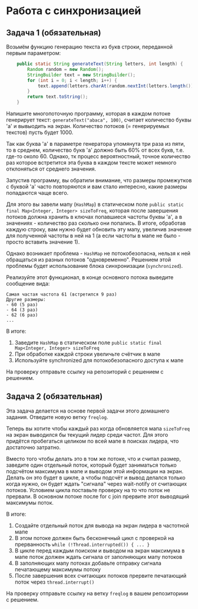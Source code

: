 # Работа с синхронизацией

## Задача 1 (обязательная)
Возьмём функцию генерацию текста из букв строки, переданной первым параметром:
```java
    public static String generateText(String letters, int length) {
        Random random = new Random();
        StringBuilder text = new StringBuilder();
        for (int i = 0; i < length; i++) {
            text.append(letters.charAt(random.nextInt(letters.length())));
        }
        return text.toString();
    }
```

Напишите многопоточную программу, которая в каждом потоке генерирует текст: `generateText("abaca", 100)`, считает количество буквы 'a' и вывыодить на экран. Количество потоков (= генерируемых текстов) пусть будет 1000.

Так как буква 'a' в параметре генератора упомянута три раза из пяти, то в среднем, количество букв 'a' должно быть 60% от всех букв, т.е. где-то около 60. Однако, тк процесс вероятностный, точное количество раз которое встретится эта буква в каждом тексте может немного отклоняться от среднего значения.

Запустив программу, вы обратили внимание, что размеры промежутков с буквой 'a' часто повторяются и вам стало интересно, какие размеры попадаются чаще всего.

Для этого вы завели мапу (`HashMap`) в статическом поле `public static final Map<Integer, Integer> sizeToFreq`, которая после завершения потоков должна хранить в ключах попавшиеся частоты буквы 'a', а в значениях - количество раз сколько они попались.
В итоге, обработав каждую строку, вам нужно будет обновить эту мапу, увеличив значение для полученной частоты в ней на 1 (а если частоты в мапе не было - просто вставить значение 1).

Однако возникает проблема - `HashMap` не потокобезопасна, нельзя к ней обращаться из разных потоков "одновременно".
Решением этой проблемы будет использование блока синхронизации (`synchronized`).

Реализуйте этот функционал, в конце основного потока выведите сообщение вида:
```text
Самая частая частота 61 (встретился 9 раз)
Другие размеры:
- 60 (5 раз)
- 64 (3 раз)
- 62 (6 раз)
...
```

В итоге:
1. Заведите `HashMap` в статическом поле `public static final Map<Integer, Integer> sizeToFreq`
2. При обработке каждой строки увеличьте счётчик в мапе
3. Используйте synchronized для потокобезопасного доступа к мапе

На проверку отправьте ссылку на репозиторий с решением с решением.

## Задача 2 (обязательная)
Эта задача делается на основе первой задачи этого домашнего задания. Отведите новую ветку `freqlog`.

Теперь вы хотите чтобы каждый раз когда обновляется мапа `sizeToFreq` на экран выводился бы текущий лидер среди частот.
Для этого придётся пробегаться целиком по всей мапе в поисках лидера, что достаточно затратно.

Вместо того чтобы делать это в том же потоке, что и считал размер, заведите один отдельный поток, который будет заниматься только подсчётом максимума в мапе и выводом этой информации на экран.
Делать он это будет в цикле, а чтобы подсчёт и вывод делался только когда нужно, он будет ждать "сигнала" через wait-notify от считающих потоков.
Условием цикла поставьте проверку на то что поток не прервали. В основном потоке после for с join прервите этот выводящий максимумы поток.

В итоге:
1. Создайте отдельный поток для вывода на экран лидера в частотной мапе
2. В этом потоке должен быть бесконечный цикл с проверкой на прерванность `while (!Thread.interrupted()) { ... }`
3. В цикле перед каждым поиском и выводом на экран максимума в мапе поток должен ждать сигнала от заполняющих мапу потоков
4. В заполняющих мапу потоках добавьте отправку сигнала печатающему максимумы потоку
5. После завершения всех считающих потоков прервите печатающий поток через `thread.interrupt()`

На проверку отправьте ссылку на ветку `freqlog` в вашем репозиториии с решением.
